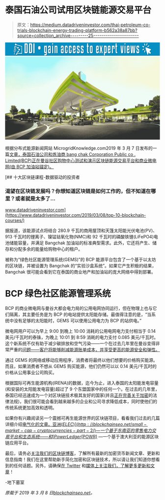 # 泰国石油公司试用区块链能源交易平台

> 原文：<https://medium.datadriveninvestor.com/thai-petroleum-co-trials-blockchain-energy-trading-platform-b562a38a87bb?source=collection_archive---------25----------------------->

[![](img/8e893cdb7c389505582e8116e88f7333.png)](http://www.track.datadriveninvestor.com/1B9E)![](img/9eb7a3a879bb736ef0f45923552a638c.png)

根据分布式能源新闻网站 MicrogridKnowledge.com2019 年 3 月 7 日发布的一篇[文章，泰国石油公司和炼油商 bang chak Corporation Public co . Limited(BCP)正在曼谷社区购物中心测试和演示区块链能源交易平台和商业微电网(由 BCP 加油站锚定)。](https://microgridknowledge.com/commercial-microgrid-blockchain-thailand/)

[](https://www.datadriveninvestor.com/2019/03/08/top-10-blockchain-courses/) [## 十大区块链课程-数据驱动的投资者

### 渴望在区块链发展吗？你想知道区块链是如何工作的，但不知道在哪里？或者就是太多了…

www.datadriveninvestor.com](https://www.datadriveninvestor.com/2019/03/08/top-10-blockchain-courses/) 

据报道，该能源试点将结合 280.9 千瓦的商用屋顶和天篷太阳能光伏电池(PV)、913 千瓦时的锂离子、镍锰钴氧化物(NMC)和 92 千瓦时的磷酸铁锂(LiFePO4)电池储能容量，并满足 Bangchak 加油站的标准典型需求。此外，它还将产生、储存和分配多余的能量给购物中心的租户。

被称为“绿色社区能源管理系统(GEMS)”的 BCP 能源平台包含了一个基于以太坊的区块链，并被设置为 Bangchak 的“实验沙盒系统”。如果它产生积极的结果，Bangchak 很可能会看到它在泰国的商业地产和加油站的庞大网络中得到部署。

# BCP 绿色社区能源管理系统

BCP 的商业微电网与曼谷大都会电力局的公用电网协同运行，但在物理上也与它们隔离，其主要任务是为 BCP 的电站提供太阳能存储。最值得注意的是，“当系统中没有足够的太阳能时，GEMS 可以使用公用电力为 BCP 的站供电。”

微电网用户可以为早上 9:00 到晚上 10:00 消耗的公用电网电力支付相当于 0.14 美元/千瓦时的泰铢，为晚上 10:01 到 8:59 消耗的电力支付 0.085 美元/千瓦时。这个新系统不仅有助于减少碳排放和空气污染——一个在过去几年里在曼谷变得非常严重的[问题——客户将能够削减能源账单成本，并享受更高的能源安全和弹性。](https://aqicn.org/city/bangkok/)

通过 GEMS 的网络或移动应用程序，消费者将最终以他们想要的价格购买能源。而且，如果消费者不想从 GEMS 购买能源，他们仍然可以以 0.14 美元/千瓦时的价格从公用事业公司购买。

根据国际可再生能源机构(IRENA)的数据，迄今为止，进入泰国的太阳能发电容量(和安装的太阳能发电容量)超过了 9 个东盟国家中的任何一个。在过去的几年里，泰国已经迅速成为一个对区块链技术极其友好的国家(并且[正在完善关于加密](http://blockchainseo.net/thailand-issuance-scripless-tokenized-securities/)的法律法规)，我们很可能会看到越来越多的企业和公司寻求降低成本，同时使他们的传统系统更加高效和透明。

如果你有兴趣阅读另一个震撼可再生能源世界的区块链项目，看看我们过去的几篇详细介绍[电气化的文章。亚洲($ELEC)](http://blockchainseo.net/small-market-cap-cryptocurrencies-part-2/) —一个基于东南亚的零售电力交易平台和生态系统——和 [Power Ledger ($POWR)](http://blockchainseo.net/ultimate-guide-small-market-cap-cryptocurrencies-part-5/#Power_Ledger_POWR_32_Million) —一个基于澳大利亚的能源区块链应用平台。

最后，请务必[关注我们的区块链博客](http://blockchainseo.net/blog/)，了解所有最新的加密货币新闻文章、更新和信息指南！我们在这里帮助新手简化加密和区块链技术，所以请让我们知道你想看到的任何话题。另外，请确保[在 Twitter](https://twitter.com/BlockchainSeo) 和[媒体上关注我们，了解更多更新和文章](https://medium.com/@blockchainseo)！

-地下墓室

*原载于 2019 年 3 月 8 日*[*blockchainseo.net*](http://blockchainseo.net/thailand-petroleum-blockchain-energy-platform/)*。*